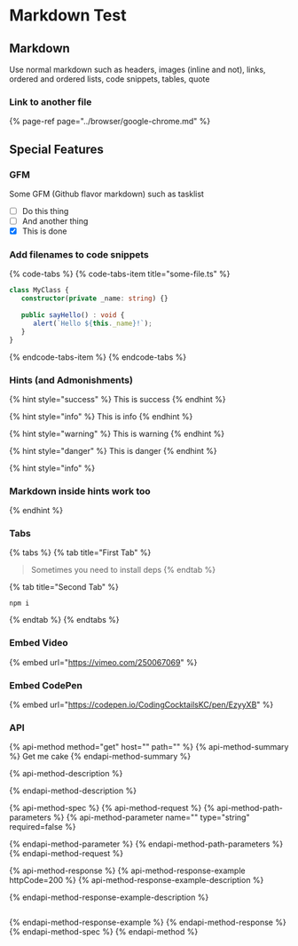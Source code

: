 # Markdown Test

## Markdown

Use normal markdown such as headers, images \(inline and not\), links, ordered and ordered lists, code snippets, tables, quote

### Link to another file

{% page-ref page="../browser/google-chrome.md" %}

## Special Features

### GFM

Some GFM \(Github flavor markdown\) such as tasklist

* [ ] Do this thing
* [ ] And another thing
* [x] This is done

### Add filenames to code snippets

{% code-tabs %}
{% code-tabs-item title="some-file.ts" %}
```typescript
class MyClass {
   constructor(private _name: string) {}
   
   public sayHello() : void {
      alert(`Hello ${this._name}!`);
   }
}
```
{% endcode-tabs-item %}
{% endcode-tabs %}

### Hints \(and Admonishments\)

{% hint style="success" %}
This is success
{% endhint %}

{% hint style="info" %}
This is info
{% endhint %}

{% hint style="warning" %}
This is warning
{% endhint %}

{% hint style="danger" %}
This is danger
{% endhint %}

{% hint style="info" %}
### Markdown inside hints work too
{% endhint %}

### Tabs

{% tabs %}
{% tab title="First Tab" %}
> Sometimes you need to install deps
{% endtab %}

{% tab title="Second Tab" %}
```text
npm i
```
{% endtab %}
{% endtabs %}

### Embed Video

{% embed url="https://vimeo.com/250067069" %}

### Embed CodePen

{% embed url="https://codepen.io/CodingCocktailsKC/pen/EzyyXB" %}

### API

{% api-method method="get" host="" path="" %}
{% api-method-summary %}
Get me cake
{% endapi-method-summary %}

{% api-method-description %}

{% endapi-method-description %}

{% api-method-spec %}
{% api-method-request %}
{% api-method-path-parameters %}
{% api-method-parameter name="" type="string" required=false %}

{% endapi-method-parameter %}
{% endapi-method-path-parameters %}
{% endapi-method-request %}

{% api-method-response %}
{% api-method-response-example httpCode=200 %}
{% api-method-response-example-description %}

{% endapi-method-response-example-description %}

```

```
{% endapi-method-response-example %}
{% endapi-method-response %}
{% endapi-method-spec %}
{% endapi-method %}

